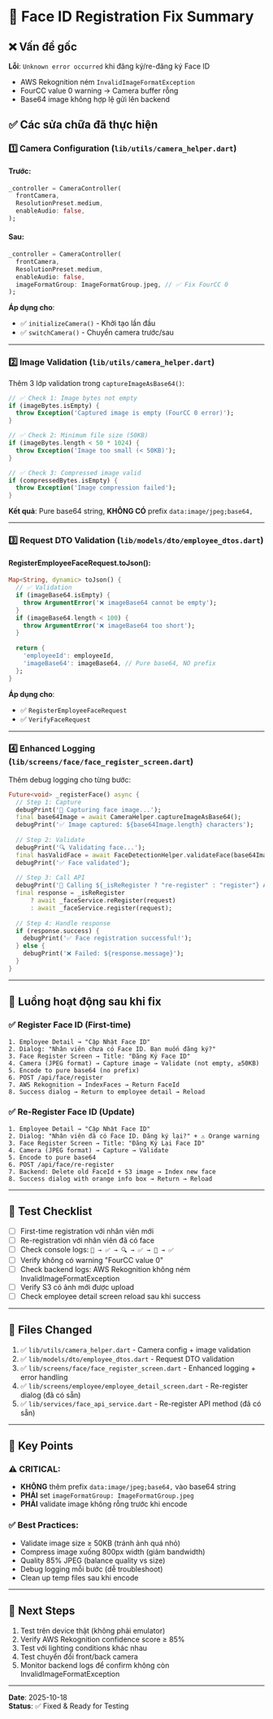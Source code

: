 # 🔧 Face ID Registration Fix Summary

## ❌ Vấn đề gốc
**Lỗi**: `Unknown error occurred` khi đăng ký/re-đăng ký Face ID
- AWS Rekognition ném `InvalidImageFormatException` 
- FourCC value 0 warning → Camera buffer rỗng
- Base64 image không hợp lệ gửi lên backend

## ✅ Các sửa chữa đã thực hiện

### 1️⃣ **Camera Configuration** (`lib/utils/camera_helper.dart`)

#### Trước:
```dart
_controller = CameraController(
  frontCamera,
  ResolutionPreset.medium,
  enableAudio: false,
);
```

#### Sau:
```dart
_controller = CameraController(
  frontCamera,
  ResolutionPreset.medium,
  enableAudio: false,
  imageFormatGroup: ImageFormatGroup.jpeg, // ✅ Fix FourCC 0
);
```

**Áp dụng cho**:
- ✅ `initializeCamera()` - Khởi tạo lần đầu
- ✅ `switchCamera()` - Chuyển camera trước/sau

---

### 2️⃣ **Image Validation** (`lib/utils/camera_helper.dart`)

Thêm 3 lớp validation trong `captureImageAsBase64()`:

```dart
// ✅ Check 1: Image bytes not empty
if (imageBytes.isEmpty) {
  throw Exception('Captured image is empty (FourCC 0 error)');
}

// ✅ Check 2: Minimum file size (50KB)
if (imageBytes.length < 50 * 1024) {
  throw Exception('Image too small (< 50KB)');
}

// ✅ Check 3: Compressed image valid
if (compressedBytes.isEmpty) {
  throw Exception('Image compression failed');
}
```

**Kết quả**: Pure base64 string, **KHÔNG CÓ** prefix `data:image/jpeg;base64,`

---

### 3️⃣ **Request DTO Validation** (`lib/models/dto/employee_dtos.dart`)

#### RegisterEmployeeFaceRequest.toJson():
```dart
Map<String, dynamic> toJson() {
  // ✅ Validation
  if (imageBase64.isEmpty) {
    throw ArgumentError('❌ imageBase64 cannot be empty');
  }
  if (imageBase64.length < 100) {
    throw ArgumentError('❌ imageBase64 too short');
  }
  
  return {
    'employeeId': employeeId,
    'imageBase64': imageBase64, // Pure base64, NO prefix
  };
}
```

**Áp dụng cho**:
- ✅ `RegisterEmployeeFaceRequest`
- ✅ `VerifyFaceRequest`

---

### 4️⃣ **Enhanced Logging** (`lib/screens/face/face_register_screen.dart`)

Thêm debug logging cho từng bước:

```dart
Future<void> _registerFace() async {
  // Step 1: Capture
  debugPrint('📸 Capturing face image...');
  final base64Image = await CameraHelper.captureImageAsBase64();
  debugPrint('✅ Image captured: ${base64Image.length} characters');
  
  // Step 2: Validate
  debugPrint('🔍 Validating face...');
  final hasValidFace = await FaceDetectionHelper.validateFace(base64Image);
  debugPrint('✅ Face validated');
  
  // Step 3: Call API
  debugPrint('🚀 Calling ${_isReRegister ? "re-register" : "register"} API...');
  final response = _isReRegister
      ? await _faceService.reRegister(request)
      : await _faceService.register(request);
  
  // Step 4: Handle response
  if (response.success) {
    debugPrint('✅ Face registration successful!');
  } else {
    debugPrint('❌ Failed: ${response.message}');
  }
}
```

---

## 🎯 Luồng hoạt động sau khi fix

### ✅ Register Face ID (First-time)
```
1. Employee Detail → "Cập Nhật Face ID" 
2. Dialog: "Nhân viên chưa có Face ID. Bạn muốn đăng ký?"
3. Face Register Screen → Title: "Đăng Ký Face ID"
4. Camera (JPEG format) → Capture image → Validate (not empty, ≥50KB)
5. Encode to pure base64 (no prefix)
6. POST /api/face/register
7. AWS Rekognition → IndexFaces → Return FaceId
8. Success dialog → Return to employee detail → Reload
```

### ✅ Re-Register Face ID (Update)
```
1. Employee Detail → "Cập Nhật Face ID"
2. Dialog: "Nhân viên đã có Face ID. Đăng ký lại?" + ⚠️ Orange warning
3. Face Register Screen → Title: "Đăng Ký Lại Face ID"
4. Camera (JPEG format) → Capture → Validate
5. Encode to pure base64
6. POST /api/face/re-register
7. Backend: Delete old FaceId + S3 image → Index new face
8. Success dialog with orange info box → Return → Reload
```

---

## 🧪 Test Checklist

- [ ] First-time registration với nhân viên mới
- [ ] Re-registration với nhân viên đã có face
- [ ] Check console logs: `📸 → ✅ → 🔍 → ✅ → 🚀 → ✅`
- [ ] Verify không có warning "FourCC value 0"
- [ ] Check backend logs: AWS Rekognition không ném InvalidImageFormatException
- [ ] Verify S3 có ảnh mới được upload
- [ ] Check employee detail screen reload sau khi success

---

## 📝 Files Changed

1. ✅ `lib/utils/camera_helper.dart` - Camera config + image validation
2. ✅ `lib/models/dto/employee_dtos.dart` - Request DTO validation
3. ✅ `lib/screens/face/face_register_screen.dart` - Enhanced logging + error handling
4. ✅ `lib/screens/employee/employee_detail_screen.dart` - Re-register dialog (đã có sẵn)
5. ✅ `lib/services/face_api_service.dart` - Re-register API method (đã có sẵn)

---

## 🎯 Key Points

### ⚠️ CRITICAL:
- **KHÔNG** thêm prefix `data:image/jpeg;base64,` vào base64 string
- **PHẢI** set `imageFormatGroup: ImageFormatGroup.jpeg`
- **PHẢI** validate image không rỗng trước khi encode

### ✅ Best Practices:
- Validate image size ≥ 50KB (tránh ảnh quá nhỏ)
- Compress image xuống 800px width (giảm bandwidth)
- Quality 85% JPEG (balance quality vs size)
- Debug logging mỗi bước (dễ troubleshoot)
- Clean up temp files sau khi encode

---

## 🚀 Next Steps

1. Test trên device thật (không phải emulator)
2. Verify AWS Rekognition confidence score ≥ 85%
3. Test với lighting conditions khác nhau
4. Test chuyển đổi front/back camera
5. Monitor backend logs để confirm không còn InvalidImageFormatException

---

**Date**: 2025-10-18  
**Status**: ✅ Fixed & Ready for Testing
